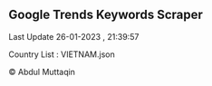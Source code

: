 

## Google Trends Keywords Scraper 
 
Last Update 26-01-2023 , 21:39:57

Country List :
VIETNAM.json



© Abdul Muttaqin 
